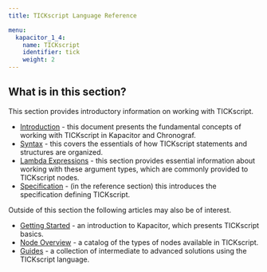 ```yaml
---
title: TICKscript Language Reference

menu:
  kapacitor_1_4:
    name: TICKscript
    identifier: tick
    weight: 2
---
```


## What is in this section?

This section provides introductory information on working with TICKscript.  

   * [Introduction](/kapacitor/v1.4/tick/introduction/) - this document presents the fundamental concepts of working with TICKscript in Kapacitor and Chronograf.
   * [Syntax](/kapacitor/v1.4/tick/syntax/) - this covers the essentials of how TICKscript statements and structures are organized.
   * [Lambda Expressions](/kapacitor/v1.4/tick/expr/) - this section provides essential information about working with these argument types, which are commonly provided to TICKscript nodes.
   * [Specification](/kapacitor/v1.4/reference/spec/) - (in the reference section) this introduces the specification defining TICKscript.

Outside of this section the following articles may also be of interest.

   * [Getting Started](/kapacitor/v1.4/introduction/getting_started/) - an introduction to Kapacitor, which presents TICKscript basics.
   * [Node Overview](/kapacitor/v1.4/nodes/) - a catalog of the types of nodes available in TICKscript.
   * [Guides](/kapacitor/v1.4/guides/) - a collection of intermediate to advanced solutions using the TICKscript language.

   <br/>


